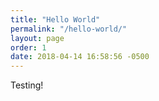 ```yaml
---
title: "Hello World"
permalink: "/hello-world/"
layout: page
order: 1
date: 2018-04-14 16:58:56 -0500
---
```

Testing!
